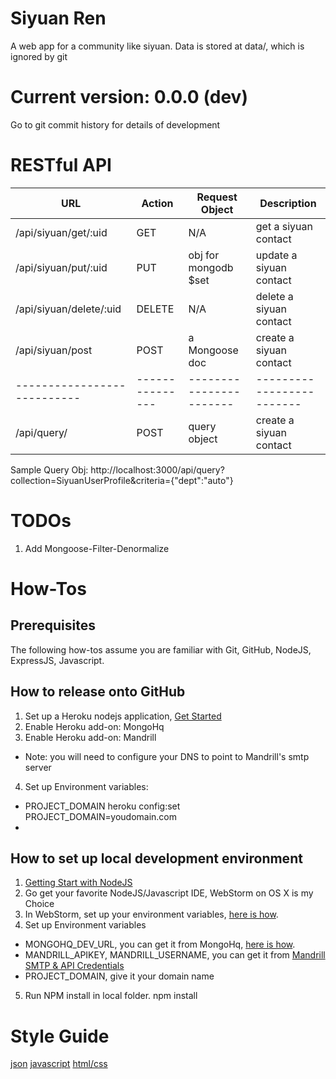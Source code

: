 # Siyuan Ren
A web app for a community like siyuan.
Data is stored at data/, which is ignored by git

# Current version: 0.0.0 (dev)
Go to git commit history for details of development

# RESTful API

| URL                       | Action        | Request Object        | Description             |
|---------------------------|---------------|-----------------------|-------------------------|
| /api/siyuan/get/:uid      | GET           | N/A                   | get a siyuan contact    |
| /api/siyuan/put/:uid      | PUT           | obj for mongodb $set  | update a siyuan contact |
| /api/siyuan/delete/:uid   | DELETE        | N/A                   | delete a siyuan contact |
| /api/siyuan/post          | POST          | a Mongoose  doc       | create a siyuan contact |
|---------------------------|---------------|-----------------------|-------------------------|
| /api/query/               | POST          | query object          | create a siyuan contact |

Sample Query Obj:
http://localhost:3000/api/query?collection=SiyuanUserProfile&criteria={"dept":"auto"}

# TODOs
1. Add Mongoose-Filter-Denormalize

# How-Tos

## Prerequisites
The following how-tos assume you are familiar with Git, GitHub, NodeJS, ExpressJS, Javascript.

## How to release onto GitHub
1. Set up a Heroku nodejs application, [Get Started](https://devcenter.heroku.com/articles/nodejs)
2. Enable Heroku add-on: MongoHq
3. Enable Heroku add-on: Mandrill
 * Note: you will need to configure your DNS to point to Mandrill's smtp server
4. Set up Environment variables:
 * PROJECT_DOMAIN
    heroku config:set PROJECT_DOMAIN=youdomain.com
 *
## How to set up local development environment

1. [Getting Start with NodeJS](https://devcenter.heroku.com/articles/nodejs)
2. Go get your favorite NodeJS/Javascript IDE, WebStorm on OS X is my Choice
3. In WebStorm, set up your environment variables, [here is how](http://www.jetbrains.com/webstorm/webhelp/run-debug-configuration-node-js.html).
4. Set up Environment variables
  * MONGOHQ_DEV_URL, you can get it from MongoHq, [here is how](https://devcenter.heroku.com/articles/mongohq#mongohq-web-tools).
  * MANDRILL_APIKEY, MANDRILL_USERNAME, you can get it from [Mandrill SMTP & API Credentials](https://mandrillapp.com/settings/index)
  * PROJECT_DOMAIN, give it your domain name
5. Run NPM install in local folder.
    npm install

# Style Guide
[json](http://google-styleguide.googlecode.com/svn/trunk/jsoncstyleguide.xml)
[javascript](http://google-styleguide.googlecode.com/svn/trunk/javascriptguide.xml)
[html/css](http://google-styleguide.googlecode.com/svn/trunk/htmlcssguide.xml)
